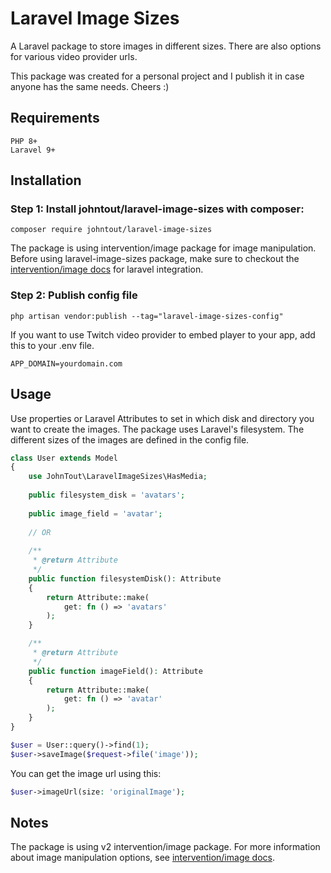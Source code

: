 # Laravel Image Sizes
A Laravel package to store images in different sizes. There are also options for various video provider urls.

This package was created for a personal project and I publish it in case anyone has the same needs. Cheers :)

## Requirements ##
```
PHP 8+
Laravel 9+
```

## Installation ##

### Step 1: Install johntout/laravel-image-sizes with composer:

```
composer require johntout/laravel-image-sizes
```

The package is using intervention/image package for image manipulation. Before using laravel-image-sizes package, make sure to checkout the [intervention/image docs](https://image.intervention.io/v2/introduction/installation) for laravel integration.

### Step 2: Publish config file

```
php artisan vendor:publish --tag="laravel-image-sizes-config"
```

If you want to use Twitch video provider to embed player to your app, add this to your .env file.

```
APP_DOMAIN=yourdomain.com
```

## Usage ##

Use properties or Laravel Attributes to set in which disk and directory you want to create the images. The
package uses Laravel's filesystem. The different sizes of the images are defined in the config file.

```php
class User extends Model 
{
    use JohnTout\LaravelImageSizes\HasMedia;
    
    public filesystem_disk = 'avatars';
    
    public image_field = 'avatar';
    
    // OR
    
    /**
     * @return Attribute
     */
    public function filesystemDisk(): Attribute
    {
        return Attribute::make(
            get: fn () => 'avatars'
        );
    }

    /**
     * @return Attribute
     */
    public function imageField(): Attribute
    {
        return Attribute::make(
            get: fn () => 'avatar'
        );
    }
}
```

```php
$user = User::query()->find(1);
$user->saveImage($request->file('image'));
```

You can get the image url using this:
```php
$user->imageUrl(size: 'originalImage');
```
## Notes ##

The package is using v2 intervention/image package. For more information about image manipulation options, see [intervention/image docs](https://image.intervention.io/v2).